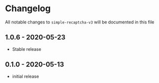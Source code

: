 # Changelog

All notable changes to `simple-recaptcha-v3` will be documented in this file

## 1.0.6 - 2020-05-23

- Stable release

## 0.1.0 - 2020-05-13

- initial release
